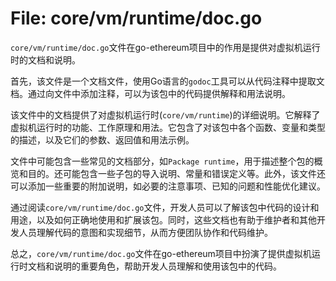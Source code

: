 # File: core/vm/runtime/doc.go

`core/vm/runtime/doc.go`文件在go-ethereum项目中的作用是提供对虚拟机运行时的文档和说明。

首先，该文件是一个文档文件，使用Go语言的`godoc`工具可以从代码注释中提取文档。通过向文件中添加注释，可以为该包中的代码提供解释和用法说明。

该文件中的文档提供了对虚拟机运行时(`core/vm/runtime`)的详细说明。它解释了虚拟机运行时的功能、工作原理和用法。它包含了对该包中各个函数、变量和类型的描述，以及它们的参数、返回值和用法示例。

文件中可能包含一些常见的文档部分，如`Package runtime`，用于描述整个包的概览和目的。还可能包含一些子包的导入说明、常量和错误定义等。此外，该文件还可以添加一些重要的附加说明，如必要的注意事项、已知的问题和性能优化建议。

通过阅读`core/vm/runtime/doc.go`文件，开发人员可以了解该包中代码的设计和用途，以及如何正确地使用和扩展该包。同时，这些文档也有助于维护者和其他开发人员理解代码的意图和实现细节，从而方便团队协作和代码维护。

总之，`core/vm/runtime/doc.go`文件在go-ethereum项目中扮演了提供虚拟机运行时文档和说明的重要角色，帮助开发人员理解和使用该包中的代码。

